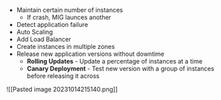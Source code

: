 - Maintain certain number of instances
	- If crash, MIG launces another
- Detect application failure
- Auto Scaling
- Add Load Balancer
- Create instances in multiple zones
- Release new application versions without downtime
	- **Rolling Updates** - Update a percentage of instances at a time
	- **Canary Deployment** - Test new version with a group of instances before releasing it across

![[Pasted image 20231014215140.png]]
